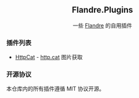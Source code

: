 ﻿<div align="center">

## Flandre.Plugins

一些 [Flandre](https://github.com/FlandreDevs/Flandre) 的自用插件

</div>

### 插件列表

- [HttpCat](src/Flandre.Plugins.HttpCat/README.md) - [http.cat](https://github.com/httpcats/http.cat/) 图片获取

### 开源协议

本仓库内的所有插件遵循 MIT 协议开源。
